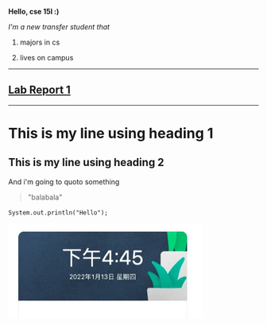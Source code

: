 **Hello, cse 15l :)**

*I'm a new transfer student that*

1) majors in cs

2) lives on campus

---

## [Lab Report 1](https://github.com/YGnina/cse15l-lab-reports/blob/main/lab-report-1-week-2.md)

---

# This is my line using heading 1
## This is my line using heading 2

And i'm going to quoto something
> "balabala"


```
System.out.println("Hello");
```

![Image](https://github.com/YGnina/cse15l-lab-reports/blob/main/pictures/screen.jpg)